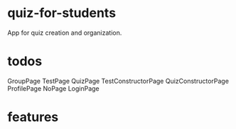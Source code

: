 # quiz-for-students
App for quiz creation and organization.

# todos

GroupPage
TestPage
QuizPage
TestConstructorPage
QuizConstructorPage
ProfilePage
NoPage
LoginPage

# features



